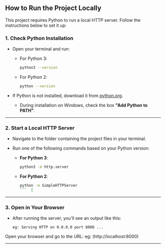 ## How to Run the Project Locally  

This project requires Python to run a local HTTP server. Follow the instructions below to set it up:  

### **1. Check Python Installation**  
- Open your terminal and run:  
  - For Python 3:  
    ```bash
    python3 --version
    ```  
  - For Python 2:  
    ```bash
    python --version
    ```  

- If Python is not installed, download it from [python.org](https://www.python.org/).  
  - During installation on Windows, check the box **"Add Python to PATH"**.

---

### **2. Start a Local HTTP Server**  
- Navigate to the folder containing the project files in your terminal.  

- Run one of the following commands based on your Python version:  
  - **For Python 3**:  
    ```bash
    python3 -m http.server
    ```  
  - **For Python 2**:  
    ```bash
    python -m SimpleHTTPServer
    ```  [
---

### **3. Open in Your Browser**  
- After running the server, you’ll see an output like this:  
  ```text
  eg: Serving HTTP on 0.0.0.0 port 8000 ...

 Open your browser and go to the URL: eg: (http://localhost:8000)

 ---
